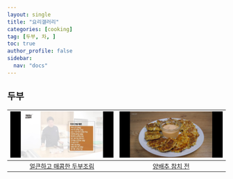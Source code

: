 ```yaml
---
layout: single
title: "요리갤러리"
categories: [cooking]
tag: [두부, 차, ]
toc: true
author_profile: false
sidebar:
  nav: "docs"
---
```


## 두부

| [![얼큰하고 매콤한 두부조림](/images/%EC%96%BC%ED%81%B0%ED%95%98%EA%B3%A0%20%EB%A7%A4%EC%BD%A4%ED%95%9C%20%EB%91%90%EB%B6%80%EC%A1%B0%EB%A6%BC%20%EB%B0%B1%EC%A2%85%EC%9B%90.png)](/images/%EC%96%BC%ED%81%B0%ED%95%98%EA%B3%A0%20%EB%A7%A4%EC%BD%A4%ED%95%9C%20%EB%91%90%EB%B6%80%EC%A1%B0%EB%A6%BC%20%EB%B0%B1%EC%A2%85%EC%9B%90.png) | [![양배추 참치 전](/images/%EC%96%91%EB%B0%B0%EC%B6%94%20%EC%B0%B8%EC%B9%98%20%EC%A0%84.png)](/images/%EC%96%91%EB%B0%B0%EC%B6%94%20%EC%B0%B8%EC%B9%98%20%EC%A0%84.png) |
| :---: | :---: |
| [얼큰하고 매콤한 두부조림](https://youtu.be/Eino3yP-Wk0) | [양배추 참치 전](https://youtu.be/ynlAsAfzWjw) |
